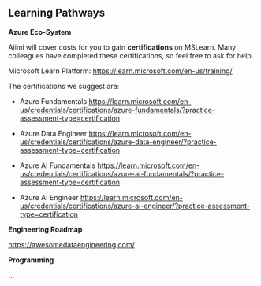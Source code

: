 ## **Learning Pathways**


**Azure Eco-System**

Aiimi will cover costs for you to gain **certifications** on MSLearn. Many colleagues have completed these certifications, so feel free to ask for help.

Microsoft Learn Platform:
https://learn.microsoft.com/en-us/training/

The certifications we suggest are:

* Azure Fundamentals
https://learn.microsoft.com/en-us/credentials/certifications/azure-fundamentals/?practice-assessment-type=certification

* Azure Data Engineer
https://learn.microsoft.com/en-us/credentials/certifications/azure-data-engineer/?practice-assessment-type=certification

* Azure AI Fundamentals
https://learn.microsoft.com/en-us/credentials/certifications/azure-ai-fundamentals/?practice-assessment-type=certification

* Azure AI Engineer
https://learn.microsoft.com/en-us/credentials/certifications/azure-ai-engineer/?practice-assessment-type=certification

**Engineering Roadmap**

https://awesomedataengineering.com/





**Programming**

...

